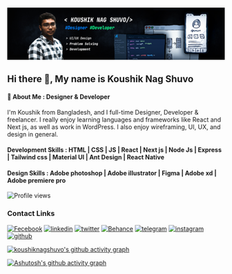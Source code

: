 ![Designer & Developer](https://github.com/koushiknagshuvo/koushiknagshuvo/blob/master/koushik%20new%20banar.jpg?raw=true)

## Hi there 👋, My name is Koushik Nag Shuvo
#### 🚀 About Me : Designer & Developer

I'm Koushik from Bangladesh, and I full-time Designer, Developer & freelancer. I really enjoy learning languages and frameworks like React and Next js, as well as work in WordPress. I also enjoy wireframing, UI, UX, and design in general.

#### Development Skills : HTML | CSS | JS | React | Next js | Node Js | Express | Tailwind css | Material UI | Ant Design | React Native
#### Design  Skills : Adobe photoshop | Adobe illustrator | Figma | Adobe xd | Adobe premiere pro

![Profile views](https://gpvc.arturio.dev/koushiknagshuvo)  
### Contact Links
[![Fecebook](https://img.shields.io/badge/facebook-1877F2?style=for-the-badge&logo=facebook&logoColor=white)](https://www.facebook.com/koushiknag.shuvo)
[![linkedin](https://img.shields.io/badge/linkedin-0A66C2?style=for-the-badge&logo=linkedin&logoColor=white)](https://www.linkedin.com/in/koushik-nag-shuvo-bb46a4196/)
[![twitter](https://img.shields.io/badge/twitter-1DA1F2?style=for-the-badge&logo=twitter&logoColor=white)](https://twitter.com/KoushikShuvo5)
[![Behance](https://img.shields.io/badge/Behance-004BBE?style=for-the-badge&logo=Behance&logoColor=white)](https://www.behance.net/koushiknag)
[![telegram](https://img.shields.io/badge/telegram-1877F2?style=for-the-badge&logo=telegram&logoColor=white)](https://web.telegram.org/#/im?p=u777000_2419912564689948202)
[![instagram](https://img.shields.io/badge/instagram-E4405F?style=for-the-badge&logo=instagram&logoColor=white)](https://www.instagram.com/koushik1512971/?hl=en)
[![github](https://img.shields.io/badge/github-24292E?style=for-the-badge&logo=github&logoColor=white)](https://github.com/koushiknagshuvo)

[![koushiknagshuvo's github activity graph](https://github-readme-activity-graph.vercel.app/graph?username=koushiknagshuvo&bg_color=1A1B26&color=6DA0F4&line=6DA0F4&point=A8D1B6&area=true&hide_border=true)](https://github.com/koushiknagshuvo/github-readme-activity-graph)


[![Ashutosh's github activity graph](https://github-readme-activity-graph.vercel.app/graph?username=Ashutosh00710&theme=dracula)](https://github.com/ashutosh00710/github-readme-activity-graph)



